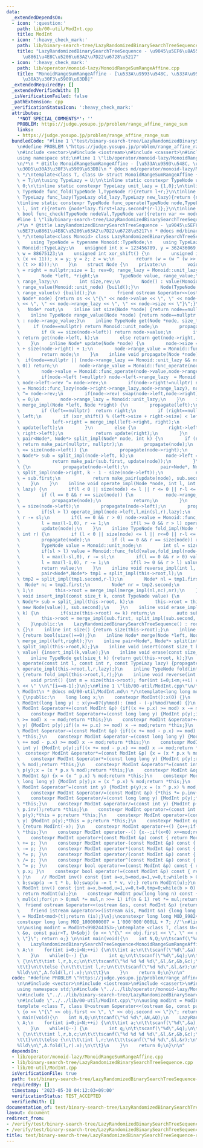 ```yaml
---
data:
  _extendedDependsOn:
  - icon: ':question:'
    path: lib/00-util/ModInt.cpp
    title: ModInt
  - icon: ':heavy_check_mark:'
    path: lib/binary-search-tree/LazyRandomizedBinarySearchTreeSequence.cpp
    title: "LazyRandomizedBinarySearchTreeSequence - \u9045\u5EF6\u8A55\u4FA1\u5E73\
      \u8861\u4E8C\u5206\u63A2\u7D22\u6728\u5217"
  - icon: ':heavy_check_mark:'
    path: lib/operator/monoid-lazy/MonoidRangeSumRangeAffine.cpp
    title: "MonoidRangeSumRangeAffine - [\u533A\u9593\u548C, \u533A\u9593\u30A2\u30D5\
      \u30A3\u30F3\u5909\u63DB]"
  _extendedRequiredBy: []
  _extendedVerifiedWith: []
  _isVerificationFailed: false
  _pathExtension: cpp
  _verificationStatusIcon: ':heavy_check_mark:'
  attributes:
    '*NOT_SPECIAL_COMMENTS*': ''
    PROBLEM: https://judge.yosupo.jp/problem/range_affine_range_sum
    links:
    - https://judge.yosupo.jp/problem/range_affine_range_sum
  bundledCode: "#line 1 \"test/binary-search-tree/LazyRandomizedBinarySearchTreeSequence-rsqrafq.test.cpp\"\
    \n#define PROBLEM \"https://judge.yosupo.jp/problem/range_affine_range_sum\"\n\
    \n#include <vector>\n#include <iostream>\n#include <cassert>\n#include <queue>\n\
    using namespace std;\n#line 1 \"lib/operator/monoid-lazy/MonoidRangeSumRangeAffine.cpp\"\
    \n/*\n * @title MonoidRangeSumRangeAffine - [\u533A\u9593\u548C, \u533A\u9593\u30A2\
    \u30D5\u30A3\u30F3\u5909\u63DB]\n * @docs md/operator/monoid-lazy/MonoidRangeSumRangeAffine.md\n\
    \ */\ntemplate<class T, class U> struct MonoidRangeSumRangeAffine {\n\tusing TypeNode\
    \ = T;\n\tusing TypeLazy = U;\n\tinline static constexpr TypeNode unit_node =\
    \ 0;\n\tinline static constexpr TypeLazy unit_lazy = {1,0};\n\tinline static constexpr\
    \ TypeNode func_fold(TypeNode l,TypeNode r){return l+r;}\n\tinline static constexpr\
    \ TypeLazy func_lazy(TypeLazy old_lazy,TypeLazy new_lazy){return {new_lazy.first*old_lazy.first,new_lazy.first*old_lazy.second+new_lazy.second};}\n\
    \tinline static constexpr TypeNode func_operate(TypeNode node,TypeLazy lazy,int\
    \ l, int r){return {node*lazy.first+lazy.second*(r-l)};}\n\tinline static constexpr\
    \ bool func_check(TypeNode nodeVal,TypeNode var){return var <= nodeVal;}\n};\n\
    #line 1 \"lib/binary-search-tree/LazyRandomizedBinarySearchTreeSequence.cpp\"\n\
    /*\n * @title LazyRandomizedBinarySearchTreeSequence - \u9045\u5EF6\u8A55\u4FA1\
    \u5E73\u8861\u4E8C\u5206\u63A2\u7D22\u6728\u5217\n * @docs md/binary-search-tree/LazyRandomizedBinarySearchTreeSequence.md\n\
    \ */\ntemplate<class Monoid> class LazyRandomizedBinarySearchTreeSequence {\n\
    \    using TypeNode = typename Monoid::TypeNode;\n    using TypeLazy = typename\
    \ Monoid::TypeLazy;\n    unsigned int x = 123456789, y = 362436069, z = 521288629,\
    \ w = 88675123;\n    unsigned int xor_shift() {\n        unsigned int t = (x ^\
    \ (x << 11)); x = y; y = z; z = w;\n        return (w = (w ^ (w >> 19)) ^ (t ^\
    \ (t >> 8)));\n    }\n    struct Node {\n    private:\n        void build() {left\
    \ = right = nullptr;size = 1; rev=0; range_lazy = Monoid::unit_lazy;}\n    public:\n\
    \        Node *left, *right;\n        TypeNode value, range_value;\n        TypeLazy\
    \ range_lazy;\n        int size,rev;\n        Node() : value(Monoid::unit_node),\
    \ range_value(Monoid::unit_node) {build();}\n        Node(TypeNode v) : value(v),\
    \ range_value(v) {build();}\n        friend ostream &operator<<(ostream &os, const\
    \ Node* node) {return os << \"{\" << node->value << \", \" << node->range_value\
    \ << \", \" << node->range_lazy << \", \" << node->size << \"}\";}\n    };\n \
    \   Node* root;\n    inline int size(Node *node) {return node==nullptr ? 0 : node->size;}\n\
    \    inline TypeNode range_value(Node *node) {return node==nullptr ? Monoid::unit_node\
    \ : node->range_value;}\n    inline TypeNode get(Node *node, size_t k) {\n   \
    \     if (node==nullptr) return Monoid::unit_node;\n        propagate(node);\n\
    \        if (k == size(node->left)) return node->value;\n        if (k < size(node->left))\
    \ return get(node->left, k);\n        else return get(node->right, k-1 - size(node->left));\n\
    \    }\n    inline Node* update(Node *node) {\n        node->size = size(node->left)\
    \ + size(node->right) + 1;\n        node->range_value = Monoid::func_fold(Monoid::func_fold(range_value(node->left),node->value),range_value(node->right));\n\
    \        return node;\n    }\n    inline void propagate(Node *node) {\n      \
    \  if(node==nullptr || (node->range_lazy == Monoid::unit_lazy && node->rev ==\
    \ 0)) return;\n        node->range_value = Monoid::func_operate(node->range_value,node->range_lazy,0,node->size);\n\
    \        node->value = Monoid::func_operate(node->value,node->range_lazy,0,1);\n\
    \        if(node->left !=nullptr) node->left->range_lazy  = Monoid::func_lazy(node->left->range_lazy,node->range_lazy),\
    \ node->left->rev ^= node->rev;\n        if(node->right!=nullptr) node->right->range_lazy\
    \ = Monoid::func_lazy(node->right->range_lazy,node->range_lazy), node->right->rev\
    \ ^= node->rev;\n        if(node->rev) swap(node->left,node->right), node->rev\
    \ = 0;\n        node->range_lazy = Monoid::unit_lazy;\n    }\n    inline Node*\
    \ merge_impl(Node *left, Node *right) {\n        propagate(left);\n        propagate(right);\n\
    \        if (left==nullptr)  return right;\n        if (right==nullptr) return\
    \ left;\n        if (xor_shift() % (left->size + right->size) < left->size) {\n\
    \            left->right = merge_impl(left->right, right);\n            return\
    \ update(left);\n        }\n        else {\n            right->left = merge_impl(left,\
    \ right->left);\n            return update(right);\n        }\n    }\n    inline\
    \ pair<Node*, Node*> split_impl(Node* node, int k) {\n        if (node==nullptr)\
    \ return make_pair(nullptr, nullptr);\n        propagate(node);\n        if (k\
    \ <= size(node->left)) {\n            propagate(node->right);\n            pair<Node*,\
    \ Node*> sub = split_impl(node->left, k);\n            node->left = sub.second;\n\
    \            return make_pair(sub.first, update(node));\n        }\n        else\
    \ {\n            propagate(node->left);\n            pair<Node*, Node*> sub =\
    \ split_impl(node->right, k - 1 - size(node->left));\n            node->right\
    \ = sub.first;\n            return make_pair(update(node), sub.second);\n    \
    \    }\n    }\n    inline void operate_impl(Node *node, int l, int r, TypeLazy\
    \ lazy) {\n        if(l < 0 || size(node) <= l || r <= 0 || r-l <= 0) return;\n\
    \        if (l == 0 && r == size(node)) {\n            node->range_lazy = Monoid::func_lazy(node->range_lazy,lazy);\n\
    \            propagate(node);\n            return;\n        }\n        int sl\
    \ = size(node->left);\n        propagate(node->left);\n        propagate(node->right);\n\
    \        if(sl > l) operate_impl(node->left,l,min(sl,r),lazy);\n        l = max(l-sl,0),\
    \ r -= sl;\n        if(l == 0 && r > 0) node->value = Monoid::func_operate(node->value,lazy,0,1);\n\
    \        l = max(l-1,0), r -= 1;\n        if(l >= 0 && r > l) operate_impl(node->right,l,r,lazy);\n\
    \        update(node);\n    }\n    inline TypeNode fold_impl(Node *node, int l,\
    \ int r) {\n        if (l < 0 || size(node) <= l || r<=0 || r-l <= 0) return Monoid::unit_node;\n\
    \        propagate(node);\n        if (l == 0 && r == size(node)) return range_value(node);\n\
    \        TypeNode value = Monoid::unit_node;\n        int sl = size(node->left);\n\
    \        if(sl > l) value = Monoid::func_fold(value,fold_impl(node->left,l,min(sl,r)));\n\
    \        l = max(l-sl,0), r -= sl;\n        if(l == 0 && r > 0) value = Monoid::func_fold(value,node->value);\n\
    \        l = max(l-1,0), r -= 1;\n        if(l >= 0 && r > l) value = Monoid::func_fold(value,fold_impl(node->right,l,r));\n\
    \        return value;\n    }\n    inline void reverse_impl(int l, int r) {\n\
    \        pair<Node*,Node*> tmp1 = split_impl(this->root,l);\n        pair<Node*,Node*>\
    \ tmp2 = split_impl(tmp1.second,r-l);\n        Node* nl = tmp1.first;\n      \
    \  Node* nc = tmp2.first;\n        Node* nr = tmp2.second;\n        nc->rev ^=\
    \ 1;\n        this->root = merge_impl(merge_impl(nl,nc),nr);\n    }\n    inline\
    \ void insert_impl(const size_t k, const TypeNode value) {\n        pair<Node*,\
    \ Node*> sub = split_impl(this->root, k);\n        this->root = this->merge_impl(this->merge_impl(sub.first,\
    \ new Node(value)), sub.second);\n    }\n    inline void erase_impl(const size_t\
    \ k) {\n        if(size(this->root) <= k) return;\n        auto sub = split_impl(this->root,k);\n\
    \        this->root = merge_impl(sub.first, split_impl(sub.second, 1).second);\n\
    \    }\npublic:\n    LazyRandomizedBinarySearchTreeSequence() : root(nullptr)\
    \ {}\n    inline int size() {return size(this->root);}\n    inline int empty(void)\
    \ {return bool(size()==0);}\n    inline Node* merge(Node *left, Node *right) {return\
    \ merge_impl(left,right);}\n    inline pair<Node*, Node*> split(int k) {return\
    \ split_impl(this->root,k);}\n    inline void insert(const size_t k, const TypeNode\
    \ value) {insert_impl(k,value);}\n    inline void erase(const size_t k) {erase_impl(k);}\n\
    \    inline TypeNode get(size_t k) {return get(this->root, k);}\n    inline void\
    \ operate(const int l, const int r, const TypeLazy lazy) {propagate(this->root);\
    \ operate_impl(this->root,l,r,lazy);}\n    inline TypeNode fold(int l, int r)\
    \ {return fold_impl(this->root,l,r);}\n    inline void reverse(int l, int r) {reverse_impl(l,r);}\n\
    \    void print() {int m = size(this->root); for(int i=0;i<m;++i) cout << get(i)\
    \ << \" \\n\"[i==m-1];}\n};\n#line 1 \"lib/00-util/ModInt.cpp\"\n/*\n * @title\
    \ ModInt\n * @docs md/00-util/ModInt.md\n */\ntemplate<long long mod> class ModInt\
    \ {\npublic:\n    long long x;\n    constexpr ModInt():x(0) {}\n    constexpr\
    \ ModInt(long long y) : x(y>=0?(y%mod): (mod - (-y)%mod)%mod) {}\n    constexpr\
    \ ModInt &operator+=(const ModInt &p) {if((x += p.x) >= mod) x -= mod;return *this;}\n\
    \    constexpr ModInt &operator+=(const long long y) {ModInt p(y);if((x += p.x)\
    \ >= mod) x -= mod;return *this;}\n    constexpr ModInt &operator+=(const int\
    \ y) {ModInt p(y);if((x += p.x) >= mod) x -= mod;return *this;}\n    constexpr\
    \ ModInt &operator-=(const ModInt &p) {if((x += mod - p.x) >= mod) x -= mod;return\
    \ *this;}\n    constexpr ModInt &operator-=(const long long y) {ModInt p(y);if((x\
    \ += mod - p.x) >= mod) x -= mod;return *this;}\n    constexpr ModInt &operator-=(const\
    \ int y) {ModInt p(y);if((x += mod - p.x) >= mod) x -= mod;return *this;}\n  \
    \  constexpr ModInt &operator*=(const ModInt &p) {x = (x * p.x % mod);return *this;}\n\
    \    constexpr ModInt &operator*=(const long long y) {ModInt p(y);x = (x * p.x\
    \ % mod);return *this;}\n    constexpr ModInt &operator*=(const int y) {ModInt\
    \ p(y);x = (x * p.x % mod);return *this;}\n    constexpr ModInt &operator^=(const\
    \ ModInt &p) {x = (x ^ p.x) % mod;return *this;}\n    constexpr ModInt &operator^=(const\
    \ long long y) {ModInt p(y);x = (x ^ p.x) % mod;return *this;}\n    constexpr\
    \ ModInt &operator^=(const int y) {ModInt p(y);x = (x ^ p.x) % mod;return *this;}\n\
    \    constexpr ModInt &operator/=(const ModInt &p) {*this *= p.inv();return *this;}\n\
    \    constexpr ModInt &operator/=(const long long y) {ModInt p(y);*this *= p.inv();return\
    \ *this;}\n    constexpr ModInt &operator/=(const int y) {ModInt p(y);*this *=\
    \ p.inv();return *this;}\n    constexpr ModInt operator=(const int y) {ModInt\
    \ p(y);*this = p;return *this;}\n    constexpr ModInt operator=(const long long\
    \ y) {ModInt p(y);*this = p;return *this;}\n    constexpr ModInt operator-() const\
    \ {return ModInt(-x); }\n    constexpr ModInt operator++() {x++;if(x>=mod) x-=mod;return\
    \ *this;}\n    constexpr ModInt operator--() {x--;if(x<0) x+=mod;return *this;}\n\
    \    constexpr ModInt operator+(const ModInt &p) const { return ModInt(*this)\
    \ += p; }\n    constexpr ModInt operator-(const ModInt &p) const { return ModInt(*this)\
    \ -= p; }\n    constexpr ModInt operator*(const ModInt &p) const { return ModInt(*this)\
    \ *= p; }\n    constexpr ModInt operator/(const ModInt &p) const { return ModInt(*this)\
    \ /= p; }\n    constexpr ModInt operator^(const ModInt &p) const { return ModInt(*this)\
    \ ^= p; }\n    constexpr bool operator==(const ModInt &p) const { return x ==\
    \ p.x; }\n    constexpr bool operator!=(const ModInt &p) const { return x != p.x;\
    \ }\n    // ModInt inv() const {int a=x,b=mod,u=1,v=0,t;while(b > 0) {t = a /\
    \ b;swap(a -= t * b, b);swap(u -= t * v, v);} return ModInt(u);}\n    constexpr\
    \ ModInt inv() const {int a=x,b=mod,u=1,v=0,t=0,tmp=0;while(b > 0) {t = a / b;a-=t*b;tmp=a;a=b;b=tmp;u-=t*v;tmp=u;u=v;v=tmp;}\
    \ return ModInt(u);}\n    constexpr ModInt pow(long long n) const {ModInt ret(1),\
    \ mul(x);for(;n > 0;mul *= mul,n >>= 1) if(n & 1) ret *= mul;return ret;}\n  \
    \  friend ostream &operator<<(ostream &os, const ModInt &p) {return os << p.x;}\n\
    \    friend istream &operator>>(istream &is, ModInt &a) {long long t;is >> t;a\
    \ = ModInt<mod>(t);return (is);}\n};\nconstexpr long long MOD_998244353 = 998244353;\n\
    constexpr long long MOD_1000000007 = 1'000'000'000LL + 7; //'\n#line 11 \"test/binary-search-tree/LazyRandomizedBinarySearchTreeSequence-rsqrafq.test.cpp\"\
    \n\nusing modint = ModInt<998244353>;\ntemplate <class T, class U>ostream &operator<<(ostream\
    \ &o, const pair<T, U>&obj) {o << \"{\" << obj.first << \", \" << obj.second <<\
    \ \"}\"; return o;} \n\nint main(void){\n    int N,Q;\n\tscanf(\"%d %d\",&N,&Q);\n\
    \    LazyRandomizedBinarySearchTreeSequence<MonoidRangeSumRangeAffine<modint,pair<modint,modint>>>\
    \ A;\n    for(int i=0;i<N;++i) {\n\t\tint a;\n\t\tscanf(\"%d\",&a);\n\t\tA.insert(i,a);\n\
    \    }\n    while(Q--) {\n        int q;\n\t\tscanf(\"%d\",&q);\n\t\tif(q==0)\
    \ {\n\t\t\tint l,r,b,c;\n\t\t\tscanf(\"%d %d %d %d\",&l,&r,&b,&c);\n\t\t\tA.operate(l,r,{b,c});\n\
    \t\t}\n\t\telse {\n\t\t\tint l,r;\n\t\t\tscanf(\"%d %d\",&l,&r);\n\t\t\tprintf(\"\
    %lld\\n\",A.fold(l,r).x);\n\t\t}\n    }\n    return 0;\n}\n\n"
  code: "#define PROBLEM \"https://judge.yosupo.jp/problem/range_affine_range_sum\"\
    \n\n#include <vector>\n#include <iostream>\n#include <cassert>\n#include <queue>\n\
    using namespace std;\n#include \"../../lib/operator/monoid-lazy/MonoidRangeSumRangeAffine.cpp\"\
    \n#include \"../../lib/binary-search-tree/LazyRandomizedBinarySearchTreeSequence.cpp\"\
    \n#include \"../../lib/00-util/ModInt.cpp\"\n\nusing modint = ModInt<998244353>;\n\
    template <class T, class U>ostream &operator<<(ostream &o, const pair<T, U>&obj)\
    \ {o << \"{\" << obj.first << \", \" << obj.second << \"}\"; return o;} \n\nint\
    \ main(void){\n    int N,Q;\n\tscanf(\"%d %d\",&N,&Q);\n    LazyRandomizedBinarySearchTreeSequence<MonoidRangeSumRangeAffine<modint,pair<modint,modint>>>\
    \ A;\n    for(int i=0;i<N;++i) {\n\t\tint a;\n\t\tscanf(\"%d\",&a);\n\t\tA.insert(i,a);\n\
    \    }\n    while(Q--) {\n        int q;\n\t\tscanf(\"%d\",&q);\n\t\tif(q==0)\
    \ {\n\t\t\tint l,r,b,c;\n\t\t\tscanf(\"%d %d %d %d\",&l,&r,&b,&c);\n\t\t\tA.operate(l,r,{b,c});\n\
    \t\t}\n\t\telse {\n\t\t\tint l,r;\n\t\t\tscanf(\"%d %d\",&l,&r);\n\t\t\tprintf(\"\
    %lld\\n\",A.fold(l,r).x);\n\t\t}\n    }\n    return 0;\n}\n\n"
  dependsOn:
  - lib/operator/monoid-lazy/MonoidRangeSumRangeAffine.cpp
  - lib/binary-search-tree/LazyRandomizedBinarySearchTreeSequence.cpp
  - lib/00-util/ModInt.cpp
  isVerificationFile: true
  path: test/binary-search-tree/LazyRandomizedBinarySearchTreeSequence-rsqrafq.test.cpp
  requiredBy: []
  timestamp: '2023-05-30 04:12:03+09:00'
  verificationStatus: TEST_ACCEPTED
  verifiedWith: []
documentation_of: test/binary-search-tree/LazyRandomizedBinarySearchTreeSequence-rsqrafq.test.cpp
layout: document
redirect_from:
- /verify/test/binary-search-tree/LazyRandomizedBinarySearchTreeSequence-rsqrafq.test.cpp
- /verify/test/binary-search-tree/LazyRandomizedBinarySearchTreeSequence-rsqrafq.test.cpp.html
title: test/binary-search-tree/LazyRandomizedBinarySearchTreeSequence-rsqrafq.test.cpp
---
```

